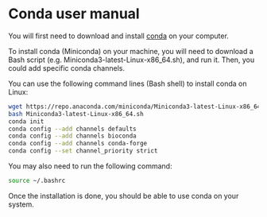 # Conda user manual
You will first need to download and install [conda](https://docs.conda.io/projects/conda/en/latest/user-guide/install/index.html) on your computer. 

To install conda (Miniconda) on your machine, you will need to download a Bash script (e.g. Miniconda3-latest-Linux-x86_64.sh), and run it. Then, you could add specific conda channels. 

You can use the following command lines (Bash shell) to install conda on Linux:
```bash
wget https://repo.anaconda.com/miniconda/Miniconda3-latest-Linux-x86_64.sh
bash Miniconda3-latest-Linux-x86_64.sh
conda init
conda config --add channels defaults
conda config --add channels bioconda
conda config --add channels conda-forge
conda config --set channel_priority strict
```

You may also need to run the following command:
```bash
source ~/.bashrc
```

Once the installation is done, you should be able to use conda on your system.


